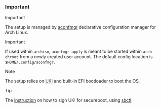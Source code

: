 
### Important

>[!IMPORTANT]
>The setup is managed by [aconfmgr](https://github.com/CyberShadow/aconfmgr) declarative configuration manager for Arch Linux.

>[!IMPORTANT]
>If used within `archiso`, `aconfmgr apply` is meant to be started within `arch-chroot` from a newly created user account. The default config location is `$HOME/.config/aconfmgr`.

>[!NOTE]
>The setup relies on [UKI](https://wiki.archlinux.org/title/Unified_kernel_image) and built-in EFI bootloader to boot the OS.


>[!TIP]
>The [instruction](https://github.com/Foxboron/sbctl?tab=readme-ov-file#key-creation-and-enrollment) on how to sign UKI for secureboot, using [sbctl](https://github.com/Foxboron/sbctl)
